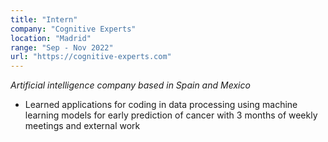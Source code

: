```yaml
---
title: "Intern"
company: "Cognitive Experts"
location: "Madrid"
range: "Sep - Nov 2022"
url: "https://cognitive-experts.com"
---
```

*Artificial intelligence company based in Spain and Mexico*

- Learned applications for coding in data processing using machine learning models for early prediction of cancer with 3 months of weekly meetings and external work 